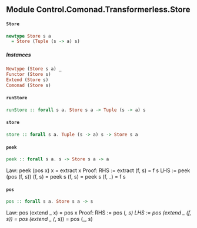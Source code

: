## Module Control.Comonad.Transformerless.Store

#### `Store`

``` purescript
newtype Store s a
  = Store (Tuple (s -> a) s)
```

##### Instances
``` purescript
Newtype (Store s a) _
Functor (Store s)
Extend (Store s)
Comonad (Store s)
```

#### `runStore`

``` purescript
runStore :: forall s a. Store s a -> Tuple (s -> a) s
```

#### `store`

``` purescript
store :: forall s a. Tuple (s -> a) s -> Store s a
```

#### `peek`

``` purescript
peek :: forall s a. s -> Store s a -> a
```

Law: peek (pos x) x = extract x
Proof:
RHS := extract (f, s) = f s
LHS := peek (pos (f, s)) (f, s) = 
peek s (f, s) =
peek s (f, _) = f s

#### `pos`

``` purescript
pos :: forall s a. Store s a -> s
```

Law: pos (extend _ x) = pos x
Proof:
RHS := pos (_, s)
LHS := pos (extend _ (f, s)) =
pos (extend _ (_, s)) =
pos (_, s)


